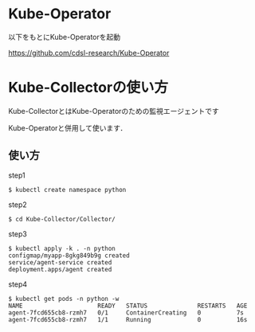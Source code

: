 # Kube-Operator

以下をもとにKube-Operatorを起動



https://github.com/cdsl-research/Kube-Operator


# Kube-Collectorの使い方

Kube-CollectorとはKube-Operatorのための監視エージェントです

Kube-Operatorと併用して使います．

## 使い方
step1

```
$ kubectl create namespace python
```

step2

```
$ cd Kube-Collector/Collector/
```

step3

```
$ kubectl apply -k . -n python
configmap/myapp-8gkg849b9g created
service/agent-service created
deployment.apps/agent created
```

step4
```
$ kubectl get pods -n python -w
NAME                     READY   STATUS              RESTARTS   AGE
agent-7fcd655cb8-rzmh7   0/1     ContainerCreating   0          7s
agent-7fcd655cb8-rzmh7   1/1     Running             0          16s
```


